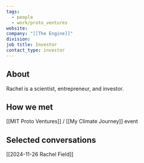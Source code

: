 ```yaml
---
tags:
  - people
  - work/proto_ventures
website: 
company: "[[The Engine]]"
division: 
job title: Investor
contact_type: investor
---
```

## About
Rachel is a scientist, entrepreneur, and investor.

## How we met
[[MIT Proto Ventures]] / [[My Climate Journey]] event

## Selected conversations
[[2024-11-26 Rachel Field]]